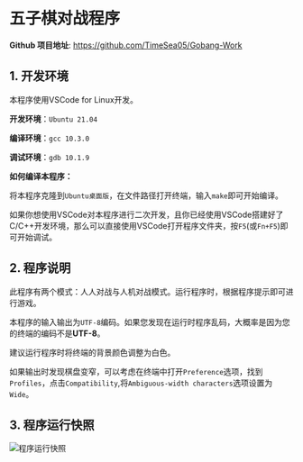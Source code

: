# 五子棋对战程序



**Github 项目地址**: https://github.com/TimeSea05/Gobang-Work

## 1. 开发环境

本程序使用VSCode for Linux开发。

**开发环境**：`Ubuntu 21.04`

**编译环境**：`gcc 10.3.0`

**调试环境**：`gdb 10.1.9`

**如何编译本程序：**

将本程序克隆到`Ubuntu桌面版`，在文件路径打开终端，输入`make`即可开始编译。

如果你想使用VSCode对本程序进行二次开发，且你已经使用VSCode搭建好了C/C++开发环境，那么可以直接使用VSCode打开程序文件夹，按`F5`(或`Fn+F5`)即可开始调试。

## 2. 程序说明

此程序有两个模式：人人对战与人机对战模式。运行程序时，根据程序提示即可进行游戏。

本程序的输入输出为`UTF-8`编码。如果您发现在运行时程序乱码，大概率是因为您的终端的编码不是**UTF-8**。

建议运行程序时将终端的背景颜色调整为白色。

如果输出时发现棋盘变窄，可以考虑在终端中打开`Preference`选项，找到`Profiles`，点击`Compatibility`,将`Ambiguous-width characters`选项设置为`Wide`。

## 3. 程序运行快照

![程序运行快照](images/ex.png)